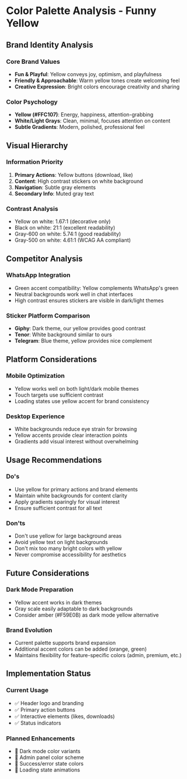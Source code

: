 # Color Palette Analysis - Funny Yellow

## Brand Identity Analysis

### Core Brand Values
- **Fun & Playful**: Yellow conveys joy, optimism, and playfulness
- **Friendly & Approachable**: Warm yellow tones create welcoming feel
- **Creative Expression**: Bright colors encourage creativity and sharing

### Color Psychology
- **Yellow (#FFC107)**: Energy, happiness, attention-grabbing
- **White/Light Grays**: Clean, minimal, focuses attention on content
- **Subtle Gradients**: Modern, polished, professional feel

## Visual Hierarchy

### Information Priority
1. **Primary Actions**: Yellow buttons (download, like)
2. **Content**: High contrast stickers on white background
3. **Navigation**: Subtle gray elements
4. **Secondary Info**: Muted gray text

### Contrast Analysis
- Yellow on white: 1.67:1 (decorative only)
- Black on white: 21:1 (excellent readability)
- Gray-600 on white: 5.74:1 (good readability)
- Gray-500 on white: 4.61:1 (WCAG AA compliant)

## Competitor Analysis

### WhatsApp Integration
- Green accent compatibility: Yellow complements WhatsApp's green
- Neutral backgrounds work well in chat interfaces
- High contrast ensures stickers are visible in dark/light themes

### Sticker Platform Comparison
- **Giphy**: Dark theme, our yellow provides good contrast
- **Tenor**: White background similar to ours
- **Telegram**: Blue theme, yellow provides nice complement

## Platform Considerations

### Mobile Optimization
- Yellow works well on both light/dark mobile themes
- Touch targets use sufficient contrast
- Loading states use yellow accent for brand consistency

### Desktop Experience
- White backgrounds reduce eye strain for browsing
- Yellow accents provide clear interaction points
- Gradients add visual interest without overwhelming

## Usage Recommendations

### Do's
- Use yellow for primary actions and brand elements
- Maintain white backgrounds for content clarity
- Apply gradients sparingly for visual interest
- Ensure sufficient contrast for all text

### Don'ts
- Don't use yellow for large background areas
- Avoid yellow text on light backgrounds
- Don't mix too many bright colors with yellow
- Never compromise accessibility for aesthetics

## Future Considerations

### Dark Mode Preparation
- Yellow accent works in dark themes
- Gray scale easily adaptable to dark backgrounds
- Consider amber (#F59E0B) as dark mode yellow alternative

### Brand Evolution
- Current palette supports brand expansion
- Additional accent colors can be added (orange, green)
- Maintains flexibility for feature-specific colors (admin, premium, etc.)

## Implementation Status

### Current Usage
- ✅ Header logo and branding
- ✅ Primary action buttons
- ✅ Interactive elements (likes, downloads)
- ✅ Status indicators

### Planned Enhancements
- 🔄 Dark mode color variants
- 🔄 Admin panel color scheme
- 🔄 Success/error state colors
- 🔄 Loading state animations